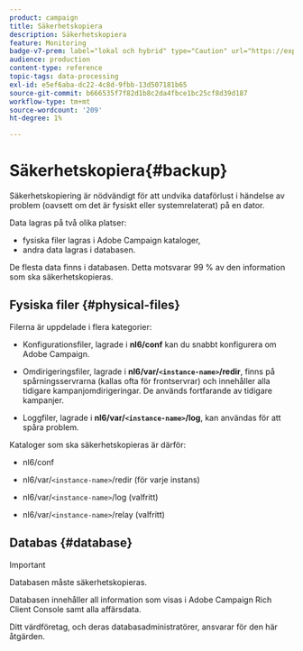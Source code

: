 ```yaml
---
product: campaign
title: Säkerhetskopiera
description: Säkerhetskopiera
feature: Monitoring
badge-v7-prem: label="lokal och hybrid" type="Caution" url="https://experienceleague.adobe.com/docs/campaign-classic/using/installing-campaign-classic/architecture-and-hosting-models/hosting-models-lp/hosting-models.html?lang=sv" tooltip="Gäller endast lokala och hybrida driftsättningar"
audience: production
content-type: reference
topic-tags: data-processing
exl-id: e5ef6aba-dc22-4c8d-9fbb-13d507181b65
source-git-commit: b666535f7f82d1b8c2da4fbce1bc25cf8d39d187
workflow-type: tm+mt
source-wordcount: '209'
ht-degree: 1%

---
```


# Säkerhetskopiera{#backup}

Säkerhetskopiering är nödvändigt för att undvika dataförlust i händelse av problem (oavsett om det är fysiskt eller systemrelaterat) på en dator.

Data lagras på två olika platser:

* fysiska filer lagras i Adobe Campaign kataloger,
* andra data lagras i databasen.

De flesta data finns i databasen. Detta motsvarar 99 % av den information som ska säkerhetskopieras.

## Fysiska filer {#physical-files}

Filerna är uppdelade i flera kategorier:

* Konfigurationsfiler, lagrade i **nl6/conf** kan du snabbt konfigurera om Adobe Campaign.

* Omdirigeringsfiler, lagrade i  **nl6/var/`<instance-name>`/redir**, finns på spårningsservrarna (kallas ofta för frontservrar) och innehåller alla tidigare kampanjomdirigeringar. De används fortfarande av tidigare kampanjer.

* Loggfiler, lagrade i **nl6/var/`<instance-name>`/log**, kan användas för att spåra problem.

Kataloger som ska säkerhetskopieras är därför:

* nl6/conf

* nl6/var/`<instance-name>`/redir (för varje instans)

* nl6/var/`<instance-name>`/log (valfritt)

* nl6/var/`<instance-name>`/relay (valfritt)


## Databas {#database}

>[!IMPORTANT]
>
>Databasen måste säkerhetskopieras.


Databasen innehåller all information som visas i Adobe Campaign Rich Client Console samt alla affärsdata.

Ditt värdföretag, och deras databasadministratörer, ansvarar för den här åtgärden.

